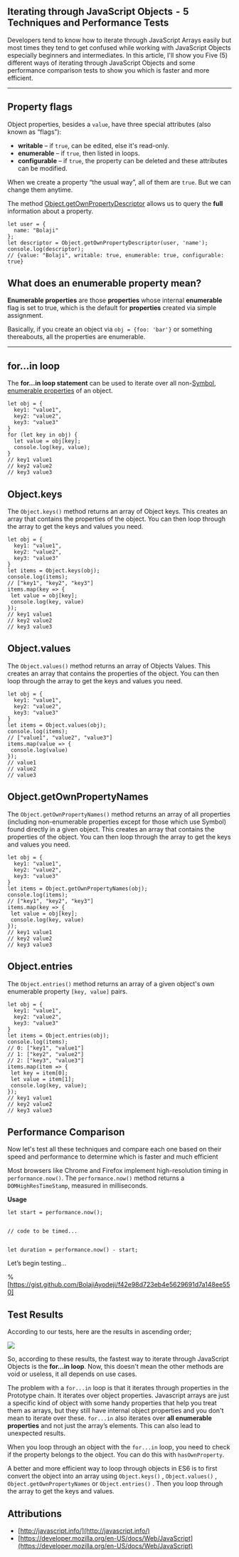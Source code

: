 ## Iterating through JavaScript Objects  -  5 Techniques and Performance Tests

Developers tend to know how to iterate through JavaScript Arrays easily but most times they tend to get confused while working with JavaScript Objects especially beginners and intermediates. 
In this article, I'll show you Five (5) different ways of iterating through JavaScript Objects and some performance comparison tests to show you which is faster and more efficient.

---

## Property flags

Object properties, besides a `value`, have three special attributes (also known as “flags”):

- **writable** – if `true`, can be edited, else it's read-only.
- **enumerable** – if `true`, then listed in loops.
- **configurable** – if `true`, the property can be deleted and these attributes can
be modified.

When we create a property “the usual way”, all of them are `true`. But we can
change them anytime.

The method [Object.getOwnPropertyDescriptor](https://developer.mozilla.org/enUS/docs/Web/JavaScript/Reference/Global_Objects/Object/getOwnPropertyDescriptor) allows us to query the **full** information about a property.

```
let user = {
  name: "Bolaji"
};
let descriptor = Object.getOwnPropertyDescriptor(user, 'name');
console.log(descriptor);
// {value: "Bolaji", writable: true, enumerable: true, configurable: true}
```

## What does an enumerable property mean?

**Enumerable properties** are those **properties** whose internal **enumerable** flag is set to true, which is the default for **properties** created via simple assignment.

Basically, if you create an object via `obj = {foo: 'bar'}` or something
thereabouts, all the properties are enumerable.

----

## for…in loop

The **for...in loop statement** can be used to iterate over all non-[Symbol](https://developer.mozilla.org/en-US/docs/Web/JavaScript/Reference/Global_Objects/Symbol),
[enumerable properties](https://developer.mozilla.org/en-US/docs/Web/JavaScript/Enumerability_and_ownership_of_properties) of an object.

```
let obj = {
  key1: "value1",
  key2: "value2",
  key3: "value3"
}
for (let key in obj) {
  let value = obj[key];
  console.log(key, value);
}
// key1 value1
// key2 value2
// key3 value3
```

## Object.keys

The `Object.keys()` method returns an array of Object keys. This creates an array that contains the properties of the object. You can then loop through the array to get the keys and values you need.

```
let obj = {
  key1: "value1",
  key2: "value2",
  key3: "value3"
}
let items = Object.keys(obj);
console.log(items);
// ["key1", "key2", "key3"]
items.map(key => {
 let value = obj[key];
 console.log(key, value)
});
// key1 value1
// key2 value2
// key3 value3
```

## Object.values

The `Object.values()` method returns an array of Objects Values. This creates an array that contains the properties of the object. You can then loop through the array to get the keys and values you need.

```
let obj = {
  key1: "value1",
  key2: "value2",
  key3: "value3"
}
let items = Object.values(obj);
console.log(items);
// ["value1", "value2", "value3"]
items.map(value => {
 console.log(value)
});
// value1
// value2
// value3
```

## Object.getOwnPropertyNames

The `Object.getOwnPropertyNames()` method returns an array of all properties (including non-enumerable properties except for those which use Symbol) found directly in a given object. This creates an array that contains the properties of the object. You can then loop through the array to get the keys and values you need.

```
let obj = {
  key1: "value1",
  key2: "value2",
  key3: "value3"
}
let items = Object.getOwnPropertyNames(obj);
console.log(items);
// ["key1", "key2", "key3"]
items.map(key => {
 let value = obj[key];
 console.log(key, value)
});
// key1 value1
// key2 value2
// key3 value3
```

## Object.entries

The `Object.entries()` method returns an array of a given object's own enumerable property `[key, value]` pairs. 

```
let obj = {
  key1: "value1",
  key2: "value2",
  key3: "value3"
}
let items = Object.entries(obj);
console.log(items);
// 0: ["key1", "value1"]
// 1: ["key2", "value2"]
// 2: ["key3", "value3"]
items.map(item => {
 let key = item[0];
 let value = item[1];
 console.log(key, value);
});
// key1 value1
// key2 value2
// key3 value3
```

## Performance Comparison

Now let's test all these techniques and compare each one based on their speed and performance to determine which is faster and much efficient

Most browsers like Chrome and Firefox implement high-resolution timing in `performance.now()`. The `performance.now()` method returns a `DOMHighResTimeStamp`, measured in milliseconds.

**Usage**

```
let start = performance.now();


// code to be timed...


let duration = performance.now() - start;

```

Let’s begin testing…

%[https://gist.github.com/BolajiAyodeji/f42e98d723eb4e5629691d7a148ee550]

## Test Results

According to our tests, here are the results in ascending order;

![](https://res.cloudinary.com/bolaji/image/upload/v1570641888/null/blog/loop_rzwxcj.png)

So, according to these results, the fastest way to iterate through JavaScript Objects is the **for…in loop**. Now, this doesn't mean the other methods are void or useless, it all depends on use cases.

The problem with a `for...in` loop is that it iterates through properties in the Prototype chain. It iterates over object properties. Javascript arrays are just a specific kind of object with some handy properties that help you treat them as arrays, but they still have internal object properties and you don't mean to iterate over these. `for...in` also iterates over **all enumerable properties** and not just the array’s elements. This can also lead to unexpected results.

When you loop through an object with the `for...in` loop, you need to check if the property belongs to the object. You can do this with `hasOwnProperty`.

A better and more efficient way to loop through objects in ES6 is to first convert the object into an array using `Object.keys()` , `Object.values()` , `Object.getOwnPropertyNames` or `Object.entries()` . Then you loop through the array to get the keys and values.

## Attributions

- [http://javascript.info/](http://javascript.info/)
- [https://developer.mozilla.org/en-US/docs/Web/JavaScript](https://developer.mozilla.org/en-US/docs/Web/JavaScript)